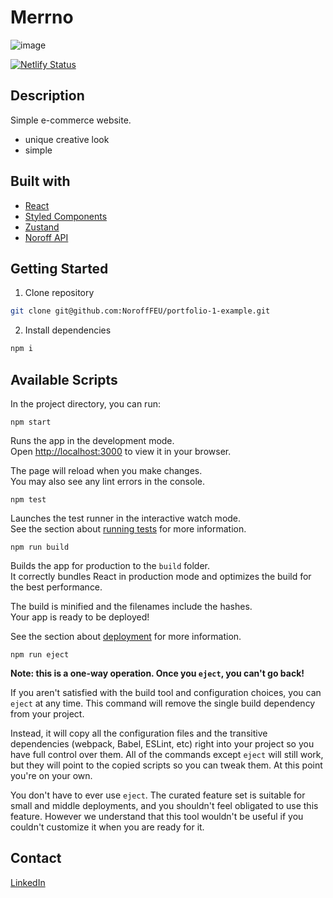 # Merrno
![image](https://github.com/Sigvel/Merrno/assets/89355439/bd2094d7-a216-41f3-b55b-89bd16010622)

[![Netlify Status](https://api.netlify.com/api/v1/badges/8c5bb591-56b4-4b51-845c-56c8e62bcc12/deploy-status)](https://app.netlify.com/sites/sensational-naiad-7cfd07/deploys)

## Description
Simple e-commerce website.

- unique creative look
- simple

## Built with

- [React](https://react.dev/)
- [Styled Components](https://styled-components.com/)
- [Zustand](https://www.npmjs.com/package/zustand)
- [Noroff API](https://www.noroff.no/en/)

## Getting Started

1. Clone repository
```bash
git clone git@github.com:NoroffFEU/portfolio-1-example.git
```

2. Install dependencies
```bash
npm i
```

## Available Scripts

In the project directory, you can run:

```
npm start
```

Runs the app in the development mode.\
Open [http://localhost:3000](http://localhost:3000) to view it in your browser.

The page will reload when you make changes.\
You may also see any lint errors in the console.

```
npm test
```

Launches the test runner in the interactive watch mode.\
See the section about [running tests](https://facebook.github.io/create-react-app/docs/running-tests) for more information.

```
npm run build
```

Builds the app for production to the `build` folder.\
It correctly bundles React in production mode and optimizes the build for the best performance.

The build is minified and the filenames include the hashes.\
Your app is ready to be deployed!

See the section about [deployment](https://facebook.github.io/create-react-app/docs/deployment) for more information.

```
npm run eject
```

**Note: this is a one-way operation. Once you `eject`, you can't go back!**

If you aren't satisfied with the build tool and configuration choices, you can `eject` at any time. This command will remove the single build dependency from your project.

Instead, it will copy all the configuration files and the transitive dependencies (webpack, Babel, ESLint, etc) right into your project so you have full control over them. All of the commands except `eject` will still work, but they will point to the copied scripts so you can tweak them. At this point you're on your own.

You don't have to ever use `eject`. The curated feature set is suitable for small and middle deployments, and you shouldn't feel obligated to use this feature. However we understand that this tool wouldn't be useful if you couldn't customize it when you are ready for it.

## Contact
[LinkedIn](https://www.linkedin.com/in/sigvel/)
